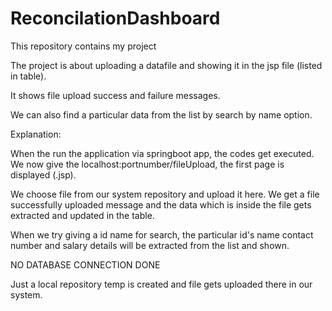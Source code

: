 # ReconcilationDashboard
This repository contains my project

The project is about uploading a datafile and showing it in the jsp file (listed in table).

It shows file upload success and failure messages. 

We can also find a particular data from the list by search by name option.

Explanation:

When the run the application via springboot app, the codes get executed. We now give the localhost:portnumber/fileUpload, the first page is displayed (.jsp).

We choose file from our system repository and upload it here. We get a file successfully uploaded message and the data which is inside the file gets extracted and updated in the table.

When we try giving a id name for search, the particular id's name contact number and salary details will be extracted from the list and shown.

NO DATABASE CONNECTION DONE

Just a local repository temp is created and file gets uploaded there in our system.

